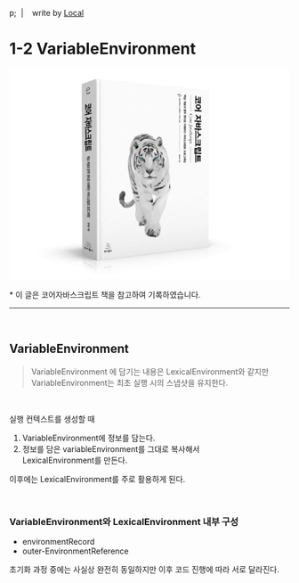p;&nbsp; | &nbsp;&nbsp; write by [Local](https://github.com/blocallee)

</p>

# 1-2 VariableEnvironment

<p align="center">
    <img src="../../../image/main.png">
<p> * 이 글은 코어자바스크립트 책을 참고하여 기록하였습니다. </p>
</p>

---

<br>

## VariableEnvironment

> VariableEnvironment 에 담기는 내용은 LexicalEnvironment와 같지만 <br>
> VariableEnvironment는 최초 실행 시의 스냅샷을 유지한다.

<br>

실행 컨텍스트를 생성할 때

1. VariableEnvironment에 정보를 담는다.
2. 정보를 담은 variableEnvironment를 그대로 복사해서<br> LexicalEnvironment를 만든다.

이후에는 LexicalEnvironment를 주로 활용하게 된다.

<br>

### VariableEnvironment와 LexicalEnvironment 내부 구성

- environmentRecord
- outer-EnvironmentReference

초기화 과정 중에는 사실상 완전히 동일하지만
이후 코드 진행에 따라 서로 달라진다.
